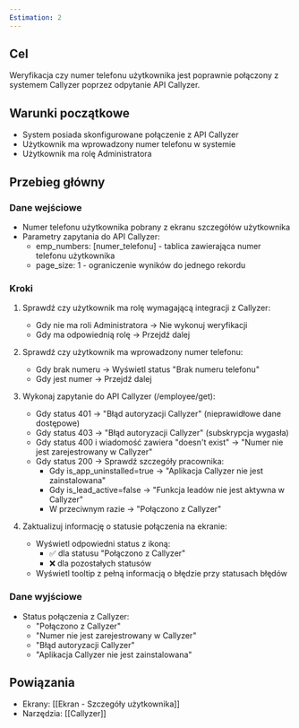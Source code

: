 ```yaml
---
Estimation: 2
---
```


## Cel

Weryfikacja czy numer telefonu użytkownika jest poprawnie połączony z systemem Callyzer poprzez odpytanie API Callyzer.

## Warunki początkowe

- System posiada skonfigurowane połączenie z API Callyzer
- Użytkownik ma wprowadzony numer telefonu w systemie
- Użytkownik ma rolę Administratora

## Przebieg główny

### Dane wejściowe

- Numer telefonu użytkownika pobrany z ekranu szczegółów użytkownika
- Parametry zapytania do API Callyzer:
  - emp_numbers: [numer_telefonu] - tablica zawierająca numer telefonu użytkownika
  - page_size: 1 - ograniczenie wyników do jednego rekordu

### Kroki

1. Sprawdź czy użytkownik ma rolę wymagającą integracji z Callyzer:
   - Gdy nie ma roli Administratora → Nie wykonuj weryfikacji
   - Gdy ma odpowiednią rolę → Przejdź dalej

2. Sprawdź czy użytkownik ma wprowadzony numer telefonu:
   - Gdy brak numeru → Wyświetl status "Brak numeru telefonu"
   - Gdy jest numer → Przejdź dalej

3. Wykonaj zapytanie do API Callyzer (/employee/get):
   - Gdy status 401 → "Błąd autoryzacji Callyzer" (nieprawidłowe dane dostępowe)
   - Gdy status 403 → "Błąd autoryzacji Callyzer" (subskrypcja wygasła)
   - Gdy status 400 i wiadomość zawiera "doesn't exist" → "Numer nie jest zarejestrowany w Callyzer"
   - Gdy status 200 → Sprawdź szczegóły pracownika:
     - Gdy is_app_uninstalled=true → "Aplikacja Callyzer nie jest zainstalowana"
     - Gdy is_lead_active=false → "Funkcja leadów nie jest aktywna w Callyzer"
     - W przeciwnym razie → "Połączono z Callyzer"

4. Zaktualizuj informację o statusie połączenia na ekranie:
   - Wyświetl odpowiedni status z ikoną:
     - ✅ dla statusu "Połączono z Callyzer"
     - ❌ dla pozostałych statusów
   - Wyświetl tooltip z pełną informacją o błędzie przy statusach błędów

### Dane wyjściowe

- Status połączenia z Callyzer:
  - "Połączono z Callyzer"
  - "Numer nie jest zarejestrowany w Callyzer"
  - "Błąd autoryzacji Callyzer"
  - "Aplikacja Callyzer nie jest zainstalowana"

## Powiązania

- Ekrany: [[Ekran - Szczegóły użytkownika]]
- Narzędzia: [[Callyzer]]
